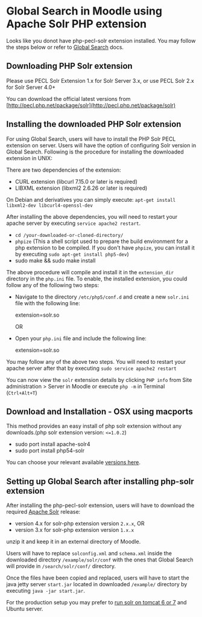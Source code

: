 Global Search in Moodle using Apache Solr PHP extension
=======================================================
Looks like you donot have php-pecl-solr extension installed. You may follow the steps below or refer to [Global Search](http://docs.moodle.org/dev/Global_search) docs.

Downloading PHP Solr extension
------------------------------
Please use PECL Solr Extension 1.x for Solr Server 3.x, or use PECL Solr 2.x for Solr Server 4.0+

You can download the official latest versions from [http://pecl.php.net/package/solr](http://pecl.php.net/package/solr)

Installing the downloaded PHP Solr extension
--------------------------------------------
For using Global Search, users will have to install the PHP Solr PECL extension on server. Users will have the option of configuring Solr version in  Global Search.
Following is the procedure for installing the downloaded extension in UNIX:

There are two dependencies of the extension:

* CURL extension (libcurl 7.15.0 or later is required)
* LIBXML extension (libxml2 2.6.26 or later is required)

On Debian and derivatives you can simply execute:
	`apt-get install libxml2-dev libcurl4-openssl-dev`

After installing the above dependencies, you will need to restart your apache server by executing `service apache2 restart`.

* `cd /your-downloaded-or-cloned-directory/`
* `phpize`
(This a shell script used to prepare the build environment for a php extension to be compiled. If you don't have `phpize`, you can install it by executing `sudo apt-get install php5-dev`)
* sudo make && sudo make install

The above procedure will compile and install it in the `extension_dir` directory in the `php.ini` file. To enable, the installed extension, you could follow any of the following two steps:

* Navigate to the directory `/etc/php5/conf.d` and create a new `solr.ini` file with the following line:

    extension=solr.so

    OR

* Open your `php.ini` file and include the following line:

    extension=solr.so

You may follow any of the above two steps. You will need to restart your apache server after that by executing `sudo service apache2 restart`

You can now view the `solr` extension details by clicking `PHP info` from Site administration > Server in Moodle or execute `php -m` in Terminal (`Ctrl+Alt+T`)

Download and Installation - OSX using macports
----------------------------------------------
This method provides an easy install of php solr extension without any downloads.(php solr extension version: `<=1.0.2`)

 * sudo port install apache-solr4
 * sudo port install php54-solr

You can choose your relevant available [versions here](http://www.macports.org/ports.php?by=name&substr=solr).

Setting up Global Search after installing php-solr extension
------------------------------------------------------------

After installing the php-pecl-solr extension, users will have to download the required [Apache Solr](http://lucene.apache.org/solr/) release:

* version 4.x for solr-php extension version `2.x.x`, OR
* version 3.x for solr-php extension version `1.x.x`

unzip it and keep it in an external directory of Moodle.

Users will have to replace `solconfig.xml` and `schema.xml` inside the downloaded directory `/example/solr/conf` with the ones that Global Search will provide in `/search/solr/conf/` directory.

Once the files have been copied and replaced, users will have to start the java jetty server `start.jar` located in downloaded `/example/` directory by executing `java -jar start.jar`.

For the production setup you may prefer to [run solr on tomcat 6 or 7](http://jmuras.com/blog/2012/setup-solr-4-tomcat-ubuntu-server-12-04-lts) and Ubuntu server.
